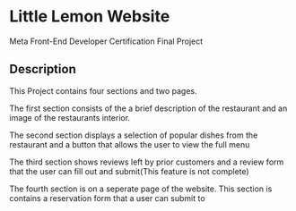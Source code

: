 # Little Lemon Website

Meta Front-End Developer Certification Final Project

## Description

This Project contains four sections and two pages.

The first section consists of the a brief description of the restaurant
and an image of the restaurants interior.

The second section displays a selection of popular dishes from the restaurant and a button that allows the user to view the full menu

The third section shows reviews left by prior customers and a review form that the user can fill out and submit(This feature is not complete)

The fourth section is on a seperate page of the website. This section is contains a reservation form that a user can submit to
